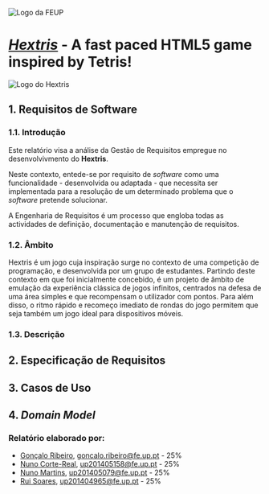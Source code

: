 ![Logo da FEUP](http://www.junifeup.pt/wp-content/uploads/2016/01/feup.png)

# [_Hextris_](https://github.com/Hextris/hextris) - A fast paced HTML5 game inspired by Tetris!

![Logo do Hextris](https://raw.githubusercontent.com/Spininador/hextris/esof_hextris/favicon.ico)

## 1. Requisitos de Software

### 1.1. Introdução <!-- 1 valor -->
Este relatório visa a análise da Gestão de Requisitos empregue no desenvolvivmento do **Hextris**.

Neste contexto, entede-se por requisito de *software* como uma funcionalidade - desenvolvida ou adaptada - que necessita ser implementada para a resolução de um determinado problema que o *software* pretende solucionar.

A Engenharia de Requisitos é um processo que engloba todas as actividades de definição, documentação e manutenção de requisitos.
<!--Este processo é composto por quatro actividades:
* Identificação de Requisitos
* Análise de Requisitos
* Especificação de Requisitos
* Validação de requisitos
Este processo deve ser precedido de um estudos de viabilidade que, a partir das restrições do projecto, determinam se o mesmo é viável e se deve seguir para a identificação de requisitos. No *waterfall model*, a engenharia de requisitos é feita na primeira fase do processo de desenvolvimento. Outros métodos de desenvolvimento de software como o XP e Scrum assumem que a engenharia de requisitos continua ao longo do ciclo de vida do sofware.
-->

### 1.2. Âmbito <!-- 1 valor -->
Hextris é um jogo cuja inspiração surge no contexto de uma competição de programação, e desenvolvida por um grupo de estudantes. Partindo deste contexto em que foi inicialmente concebido, é um projeto de âmbito de emulação da experiência clássica de jogos infinitos, centrados na defesa de uma área simples e que recompensam o utilizador com pontos. Para além disso, o ritmo rápido e recomeço imediato de rondas do jogo permitem que seja também um jogo ideal para dispositivos móveis.
<!--
SuperTux's development purpose is to make a free game, available for anyone to play or even contribute towards. SuperTux is designed for players to be able to enjoy a "Super Mario styled" game with a new environment, where the graphics and gameplay are a refreshing reboot from the original Mario games. The objective was to accomplish this, all while having a humorous side to it, by using the Linux mascot and the universe it alludes to. Another important point of this game is that it's purpose is not only to be fun, but also to be extensive, as in not having a defined end. To serve this purpose, not only are we going to implement the story levels, but also extra levels and addons (using a map editor), made by the community, levels/addons which we plan to be downloadable in game.
-->

### 1.3. Descrição <!-- 1 valor -->

## 2. Especificação de Requisitos <!-- 5 valores -->

## 3. Casos de Uso <!-- 6 valores -->

## 4. *Domain Model* <!-- 6 valores -->

### Relatório elaborado por:
* [Gonçalo Ribeiro](https://github.com/gribeirofeup),  goncalo.ribeiro@fe.up.pt - 25%
* [Nuno Corte-Real](https://github.com/nunocr), 	up201405158@fe.up.pt - 25%
* [Nuno Martins](https://github.com/Spininador), 	up201405079@fe.up.pt - 25%
* [Rui Soares](https://github.com/RuiCS),		up201404965@fe.up.pt - 25%
